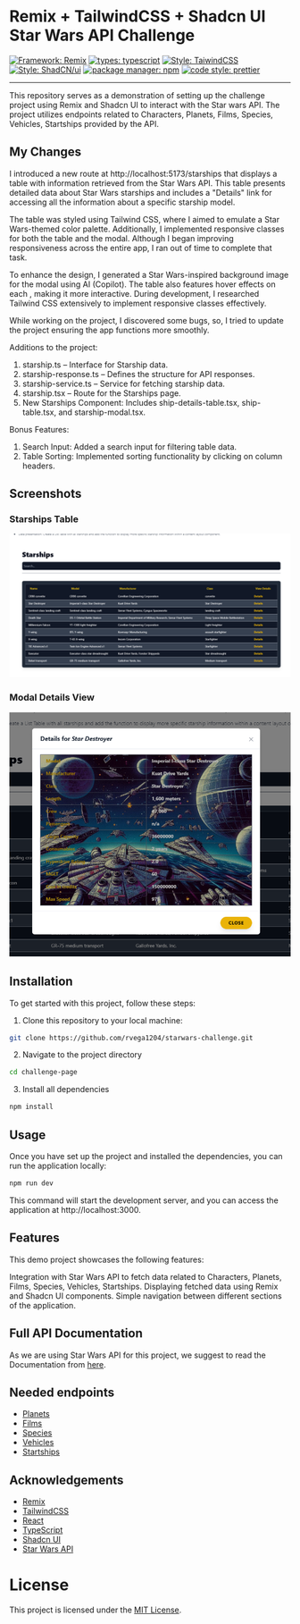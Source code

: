 # Remix + TailwindCSS + Shadcn UI Star Wars API Challenge

[![Framework: Remix](https://img.shields.io/badge/framework-remix-blue.svg)](https://remix.run/docs/en/main/start/quickstart)
[![types: typescript](https://img.shields.io/badge/types-typescript-blue.svg)](https://www.typescriptlang.org)
[![Style: TaiwindCSS](https://img.shields.io/badge/style-tailwindcss-blue.svg)](https://tailwindcss.com/docs/installation)
[![Style: ShadCN/ui](https://img.shields.io/badge/style-shadCN-blue.svg)](https://ui.shadcn.com/)
[![package manager: npm](https://img.shields.io/badge/package_manager-npm-blue.svg)](https://www.npmjs.com/)
[![code style: prettier](https://img.shields.io/badge/code_style-prettier-blue.svg)](https://prettier.io/)

---

This repository serves as a demonstration of setting up the challenge project using Remix and Shadcn UI to interact with the Star wars API. The project utilizes endpoints related to Characters, Planets, Films, Species, Vehicles, Startships provided by the API.

## My Changes

I introduced a new route at http://localhost:5173/starships that displays a table with information retrieved from the Star Wars API. This table presents detailed data about Star Wars starships and includes a "Details" link for accessing all the information about a specific starship model.

The table was styled using Tailwind CSS, where I aimed to emulate a Star Wars-themed color palette. Additionally, I implemented responsive classes for both the table and the modal. Although I began improving responsiveness across the entire app, I ran out of time to complete that task.

To enhance the design, I generated a Star Wars-inspired background image for the modal using AI (Copilot). The table also features hover effects on each <td>, making it more interactive. During development, I researched Tailwind CSS extensively to implement responsive classes effectively.

While working on the project, I discovered some bugs, so, I tried to update the project ensuring the app functions more smoothly.

Additions to the project:

1. starship.ts – Interface for Starship data.
2. starship-response.ts – Defines the structure for API responses.
3. starship-service.ts – Service for fetching starship data.
4. starship.tsx – Route for the Starships page.
5. New Starships Component: Includes ship-details-table.tsx, ship-table.tsx, and starship-modal.tsx.

Bonus Features:

1. Search Input: Added a search input for filtering table data.
2. Table Sorting: Implemented sorting functionality by clicking on column headers.

## Screenshots

### Starships Table

![Starships Table](https://github.com/rvega1204/starwars-challenge/blob/master/table.png?raw=true)

### Modal Details View

![Starship Modal](https://github.com/rvega1204/starwars-challenge/blob/master/modal.png?raw=true)

## Installation

To get started with this project, follow these steps:

1. Clone this repository to your local machine:

```bash
git clone https://github.com/rvega1204/starwars-challenge.git
```

2. Navigate to the project directory

```bash
cd challenge-page
```

3. Install all dependencies

```bash
npm install
```

## Usage

Once you have set up the project and installed the dependencies, you can run the application locally:

```bash
npm run dev

```

This command will start the development server, and you can access the application at http://localhost:3000.

## Features

This demo project showcases the following features:

Integration with Star Wars API to fetch data related to Characters, Planets, Films, Species, Vehicles, Startships.
Displaying fetched data using Remix and Shadcn UI components.
Simple navigation between different sections of the application.

## Full API Documentation

As we are using Star Wars API for this project, we suggest to read the Documentation from [here](https://swapi.dev/documentation).

## Needed endpoints

- [Planets](https://swapi.dev/documentation#planets)
- [Films](https://swapi.dev/documentation#films)
- [Species](https://swapi.dev/documentation#species)
- [Vehicles](https://swapi.dev/documentation#vehicles)
- [Startships](https://swapi.dev/documentation#starships)

## Acknowledgements

- [Remix](https://remix.run/docs/en/main/start/quickstart)
- [TailwindCSS](https://tailwindcss.com/docs/installation)
- [React](https://react.dev/)
- [TypeScript](https://www.typescriptlang.org/docs/)
- [Shadcn UI](https://ui.shadcn.com/docs)
- [Star Wars API](https://www.api-football.com/documentation-v3#section/Introductiohttps://swapi.dev/documentation)

# License

This project is licensed under the [MIT License](./LICENSE).
